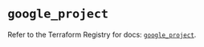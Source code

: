 # `google_project`

Refer to the Terraform Registry for docs: [`google_project`](https://registry.terraform.io/providers/hashicorp/google-beta/6.1.0/docs/resources/google_project).
